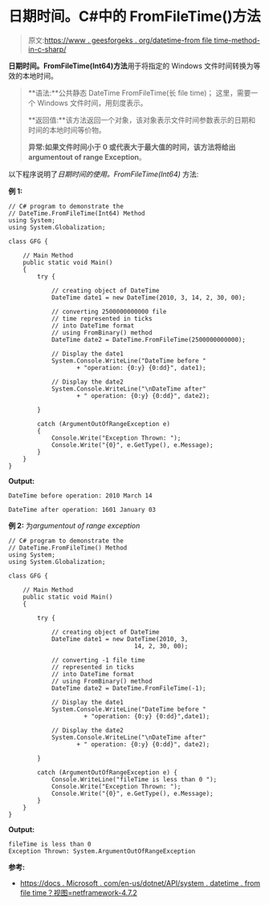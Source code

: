 # 日期时间。C#中的 FromFileTime()方法

> 原文:[https://www . geesforgeks . org/datetime-from file time-method-in-c-sharp/](https://www.geeksforgeeks.org/datetime-fromfiletime-method-in-c-sharp/)

**日期时间。FromFileTime(Int64)方法**用于将指定的 Windows 文件时间转换为等效的本地时间。

> **语法:**公共静态 DateTime FromFileTime(长 file time)；
> 这里，需要一个 Windows 文件时间，用刻度表示。
> 
> **返回值:**该方法返回一个对象，该对象表示文件时间参数表示的日期和时间的本地时间等价物。
> 
> **异常:**如果文件时间小于 0 或代表大于最大值的时间，该方法将给出**argumentout of range Exception**。

以下程序说明了*日期时间的使用。FromFileTime(Int64)* 方法:

**例 1:**

```
// C# program to demonstrate the
// DateTime.FromFileTime(Int64) Method
using System;
using System.Globalization;

class GFG {

    // Main Method
    public static void Main()
    {
        try {

            // creating object of DateTime
            DateTime date1 = new DateTime(2010, 3, 14, 2, 30, 00);

            // converting 2500000000000 file 
            // time represented in ticks
            // into DateTime format
            // using FromBinary() method
            DateTime date2 = DateTime.FromFileTime(2500000000000);

            // Display the date1
            System.Console.WriteLine("DateTime before "
                   + "operation: {0:y} {0:dd}", date1);

            // Display the date2
            System.Console.WriteLine("\nDateTime after"
                   + " operation: {0:y} {0:dd}", date2);

        }

        catch (ArgumentOutOfRangeException e) 
        {
            Console.Write("Exception Thrown: ");
            Console.Write("{0}", e.GetType(), e.Message);
        }
    }
}
```

**Output:**

```
DateTime before operation: 2010 March 14

DateTime after operation: 1601 January 03

```

**例 2:** 为*argumentout of range exception*

```
// C# program to demonstrate the
// DateTime.FromFileTime() Method
using System;
using System.Globalization;

class GFG {

    // Main Method
    public static void Main()
    {

        try {

            // creating object of DateTime
            DateTime date1 = new DateTime(2010, 3,
                                   14, 2, 30, 00);

            // converting -1 file time 
            // represented in ticks
            // into DateTime format
            // using FromBinary() method
            DateTime date2 = DateTime.FromFileTime(-1);

            // Display the date1
            System.Console.WriteLine("DateTime before "
                     + "operation: {0:y} {0:dd}",date1);

            // Display the date2
            System.Console.WriteLine("\nDateTime after"
                   + " operation: {0:y} {0:dd}", date2);

        }

        catch (ArgumentOutOfRangeException e) {
            Console.WriteLine("fileTime is less than 0 ");
            Console.Write("Exception Thrown: ");
            Console.Write("{0}", e.GetType(), e.Message);
        }
    }
}
```

**Output:**

```
fileTime is less than 0 
Exception Thrown: System.ArgumentOutOfRangeException

```

**参考:**

*   [https://docs . Microsoft . com/en-us/dotnet/API/system . datetime . from file time？视图=netframework-4.7.2](https://docs.microsoft.com/en-us/dotnet/api/system.datetime.fromfiletime?view=netframework-4.7.2)